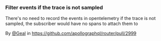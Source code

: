 ### Filter events if the trace is not sampled 

There's no need to record the events in opentelemetry if the trace is not sampled, the subscriber would have no spans to attach them to

By [@Geal](https://github.com/Geal) in https://github.com/apollographql/router/pull/2999
